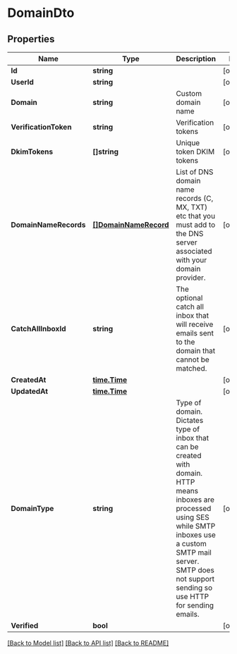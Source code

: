# DomainDto

## Properties

Name | Type | Description | Notes
------------ | ------------- | ------------- | -------------
**Id** | **string** |  | [optional] 
**UserId** | **string** |  | [optional] 
**Domain** | **string** | Custom domain name | [optional] 
**VerificationToken** | **string** | Verification tokens | [optional] 
**DkimTokens** | **[]string** | Unique token DKIM tokens | [optional] 
**DomainNameRecords** | [**[]DomainNameRecord**](DomainNameRecord) | List of DNS domain name records (C, MX, TXT) etc that you must add to the DNS server associated with your domain provider. | [optional] 
**CatchAllInboxId** | **string** | The optional catch all inbox that will receive emails sent to the domain that cannot be matched. | [optional] 
**CreatedAt** | [**time.Time**](time.Time) |  | [optional] 
**UpdatedAt** | [**time.Time**](time.Time) |  | [optional] 
**DomainType** | **string** | Type of domain. Dictates type of inbox that can be created with domain. HTTP means inboxes are processed using SES while SMTP inboxes use a custom SMTP mail server. SMTP does not support sending so use HTTP for sending emails. | [optional] 
**Verified** | **bool** |  | [optional] 

[[Back to Model list]](../README#documentation-for-models) [[Back to API list]](../README#documentation-for-api-endpoints) [[Back to README]](../README)


